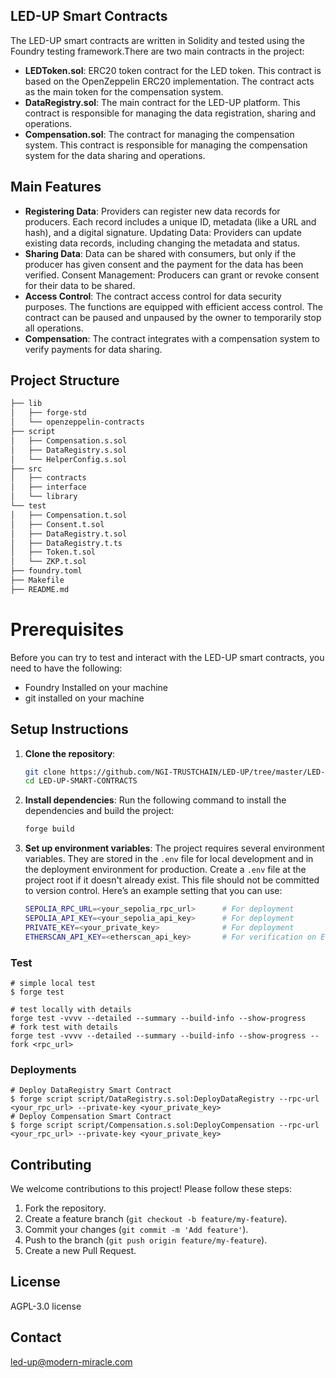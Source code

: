 ## LED-UP Smart Contracts

The LED-UP smart contracts are written in Solidity and tested using the Foundry testing framework.There are two main contracts in the project:

- **LEDToken.sol**: ERC20 token contract for the LED token. This contract is based on the OpenZeppelin ERC20 implementation. The contract acts as the main token for the compensation system.
- **DataRegistry.sol**: The main contract for the LED-UP platform. This contract is responsible for managing the data registration, sharing and operations.
- **Compensation.sol**: The contract for managing the compensation system. This contract is responsible for managing the compensation system for the data sharing and operations.

## Main Features

- **Registering Data**: Providers can register new data records for producers. Each record includes a unique ID, metadata (like a URL and hash), and a digital signature. Updating Data: Providers can update existing data records, including changing the metadata and status.
- **Sharing Data**: Data can be shared with consumers, but only if the producer has given consent and the payment for the data has been verified.
  Consent Management: Producers can grant or revoke consent for their data to be shared.
- **Access Control**: The contract access control for data security purposes. The functions are equipped with efficient access control. The contract can be paused and unpaused by the owner to temporarily stop all operations.
- **Compensation**: The contract integrates with a compensation system to verify payments for data sharing.

## Project Structure

```bash
├── lib
│   ├── forge-std
│   └── openzeppelin-contracts
├── script
│   ├── Compensation.s.sol
│   ├── DataRegistry.s.sol
│   └── HelperConfig.s.sol
├── src
│   ├── contracts
│   ├── interface
│   └── library
└── test
│   ├── Compensation.t.sol
│   ├── Consent.t.sol
│   ├── DataRegistry.t.sol
│   ├── DataRegistry.t.ts
│   ├── Token.t.sol
│   └── ZKP.t.sol
├── foundry.toml
├── Makefile
├── README.md
```

# Prerequisites

Before you can try to test and interact with the LED-UP smart contracts, you need to have the following:

- Foundry Installed on your machine
- git installed on your machine

## Setup Instructions

1. **Clone the repository**:

   ```bash
   git clone https://github.com/NGI-TRUSTCHAIN/LED-UP/tree/master/LED-UP-SMART-CONTRACTS
   cd LED-UP-SMART-CONTRACTS
   ```

2. **Install dependencies**:
   Run the following command to install the dependencies and build the project:

   ```bash
   forge build
   ```

3. **Set up environment variables**:
   The project requires several environment variables. They are stored in the `.env` file for local development and in the deployment environment for production. Create a `.env` file at the project root if it doesn't already exist. This file should not be committed to version control. Here’s an example setting that you can use:

   ```bash
   SEPOLIA_RPC_URL=<your_sepolia_rpc_url>      # For deployment
   SEPOLIA_API_KEY=<your_sepolia_api_key>      # For deployment
   PRIVATE_KEY=<your_private_key>              # For deployment
   ETHERSCAN_API_KEY=<etherscan_api_key>       # For verification on Etherscan
   ```

### Test

```shell
# simple local test
$ forge test

# test locally with details
forge test -vvvv --detailed --summary --build-info --show-progress
# fork test with details
forge test -vvvv --detailed --summary --build-info --show-progress --fork <rpc_url>
```

### Deployments

```shell
# Deploy DataRegistry Smart Contract
$ forge script script/DataRegistry.s.sol:DeployDataRegistry --rpc-url <your_rpc_url> --private-key <your_private_key>
# Deploy Compensation Smart Contract
$ forge script script/Compensation.s.sol:DeployCompensation --rpc-url <your_rpc_url> --private-key <your_private_key>
```

## Contributing

We welcome contributions to this project! Please follow these steps:

1. Fork the repository.
2. Create a feature branch (`git checkout -b feature/my-feature`).
3. Commit your changes (`git commit -m 'Add feature'`).
4. Push to the branch (`git push origin feature/my-feature`).
5. Create a new Pull Request.

## License

AGPL-3.0 license

## Contact

led-up@modern-miracle.com
